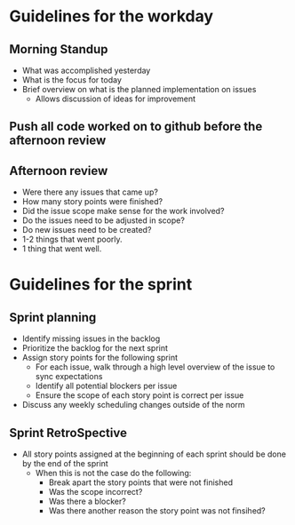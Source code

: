 # Guidelines for the workday
## Morning Standup
- What was accomplished yesterday
- What is the focus for today
- Brief overview on what is the planned implementation on issues
    - Allows discussion of ideas for improvement

## Push all code worked on to github before the afternoon review

## Afternoon review
- Were there any issues that came up?
- How many story points were finished?
- Did the issue scope make sense for the work involved?
- Do the issues need to be adjusted in scope?
- Do new issues need to be created?
- 1-2 things that went poorly.
- 1 thing that went well.

# Guidelines for the sprint
## Sprint planning
- Identify missing issues in the backlog
- Prioritize the backlog for the next sprint
- Assign story points for the following sprint
    - For each issue, walk through a high level overview of the issue to sync expectations
    - Identify all potential blockers per issue
    - Ensure the scope of each story point is correct per issue
- Discuss any weekly scheduling changes outside of the norm

## Sprint RetroSpective
- All story points assigned at the beginning of each sprint should be done by the end of the sprint
    - When this is not the case do the following:
        - Break apart the story points that were not finished
        - Was the scope incorrect?
        - Was there a blocker?
        - Was there another reason the story point was not finsihed?

